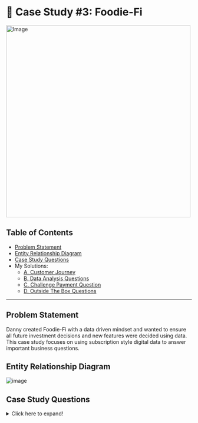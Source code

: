 # 🍜 Case Study #3: Foodie-Fi

<img src="https://8weeksqlchallenge.com/images/case-study-designs/3.png" alt="Image" width="500" height="520">

## Table of Contents
- [Problem Statement](#problem-statement)
- [Entity Relationship Diagram](#entity-relationship-diagram)
- [Case Study Questions](#case-study-questions)
- My Solutions:
    - [A. Customer Journey][solution-a]
    - [B. Data Analysis Questions][solution-b]
    - [C. Challenge Payment Question][solution-c]
    - [D. Outside The Box Questions][solution-d]

---

## Problem Statement
Danny created Foodie-Fi with a data driven mindset and wanted to ensure all future investment decisions and new features were decided using data. This case study focuses on using subscription style digital data to answer important business questions.

## Entity Relationship Diagram

![image](https://8weeksqlchallenge.com/images/case-study-3-erd.png "ER diagram")

## Case Study Questions

<details>
<summary>
Click here to expand!
</summary>

### A. Customer Journey

View my solution [here][solution-a].

1. Based off the 8 sample customers provided in the sample from the subscriptions table, write a brief description about each customer’s onboarding journey. Try to keep it as short as possible - you may also want to run some sort of join to make your explanations a bit easier!

### B. Data Analysis Questions

View my solution [here][solution-b].

1. How many customers has Foodie-Fi ever had?
2. What is the monthly distribution of trial plan start_date values for our dataset - use the start of the month as the group by value
3. What plan start_date values occur after the year 2020 for our dataset? Show the breakdown by count of events for each plan_name
4. What is the customer count and percentage of customers who have churned rounded to 1 decimal place?
5. How many customers have churned straight after their initial free trial - what percentage is this rounded to the nearest whole number?
6. What is the number and percentage of customer plans after their initial free trial?
7. What is the customer count and percentage breakdown of all 5 plan_name values at 2020-12-31?
8. How many customers have upgraded to an annual plan in 2020?
9. How many days on average does it take for a customer to an annual plan from the day they join Foodie-Fi?
10. Can you further breakdown this average value into 30 day periods (i.e. 0-30 days, 31-60 days etc)
11. How many customers downgraded from a pro monthly to a basic monthly plan in 2020?

### C. Challenge Payment Question

View my solution [here][solution-c].

1. The Foodie-Fi team wants you to create a new payments table for the year 2020 that includes amounts paid by each customer in the subscriptions table with the following requirements:

- monthly payments always occur on the same day of month as the original start_date of any monthly paid plan
- upgrades from basic to monthly or pro plans are reduced by the current paid amount in that month and start immediately
- upgrades from pro monthly to pro annual are paid at the end of the current billing period and also starts at the end of the month period
- once a customer churns they will no longer make payments

### D. Outside The Box Questions

View my solution [here][solution-d].

1. How would you calculate the rate of growth for Foodie-Fi?
2. What key metrics would you recommend Foodie-Fi management to track over time to assess performance of their overall business?
3. What are some key customer journeys or experiences that you would analyse further to improve customer retention?
4. If the Foodie-Fi team were to create an exit survey shown to customers who wish to cancel their subscription, what questions would you include in the survey?
5. What business levers could the Foodie-Fi team use to reduce the customer churn rate? How would you validate the effectiveness of your ideas?
</details>

[solution-a]: https://github.com/abnogueira/sql-ark/blob/main/8-week-sql-challenge/case-study-3/A-customer-journey.md
[solution-b]: https://github.com/abnogueira/sql-ark/blob/main/8-week-sql-challenge/case-study-3/B-data-analysis.md
[solution-c]: https://github.com/abnogueira/sql-ark/blob/main/8-week-sql-challenge/case-study-3/C-challenge-payment.md
[solution-d]: https://github.com/abnogueira/sql-ark/blob/main/8-week-sql-challenge/case-study-3/D-outside-the-box.md